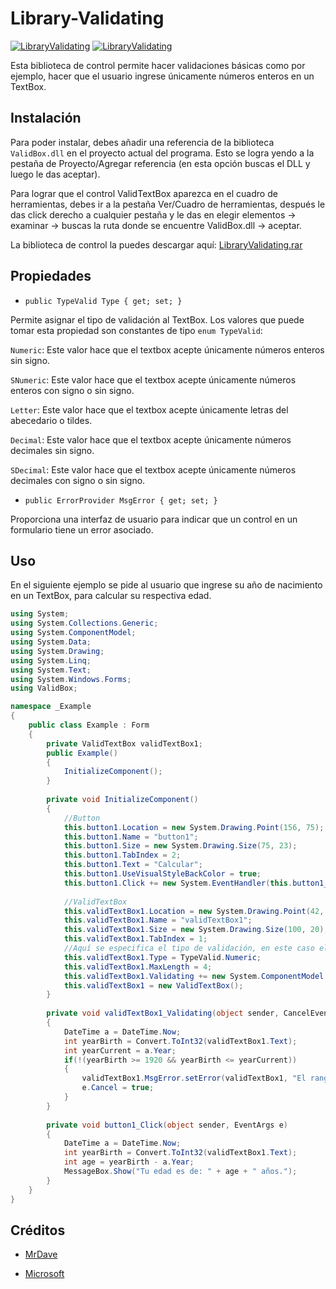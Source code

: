 # Library-Validating
[![LibraryValidating](https://shields.southcla.ws/badge/LibraryValidating-v1.0-2f2f2f.svg?style=flat-square)](https://github.com/MrDave1999/Library-Validating)
[![LibraryValidating](https://shields.southcla.ws/badge/CSharp-ValidTextBox-2f2f2f.svg?style=flat-square)](https://github.com/MrDave1999/Library-Validating)

Esta biblioteca de control permite hacer validaciones básicas como por ejemplo, hacer que el usuario ingrese únicamente números enteros en un TextBox.

## Instalación

Para poder instalar, debes añadir una referencia de la biblioteca `ValidBox.dll` en el proyecto actual del programa. Esto se logra yendo a la pestaña de Proyecto/Agregar referencia (en esta opción buscas el DLL y luego le das aceptar).

Para lograr que el control ValidTextBox aparezca en el cuadro de herramientas, debes ir a la pestaña Ver/Cuadro de herramientas, después le das click derecho a cualquier pestaña y le das en elegir elementos -> examinar -> buscas la ruta donde se encuentre ValidBox.dll -> aceptar.

La biblioteca de control la puedes descargar aquí: [LibraryValidating.rar](https://github.com/MrDave1999/Library-Validating/releases/tag/v1.0) 

## Propiedades

- `public TypeValid Type { get; set; }`

Permite asignar el tipo de validación al TextBox. Los valores que puede tomar esta propiedad son constantes de tipo `enum TypeValid`:

`Numeric`: Este valor hace que el textbox acepte únicamente números enteros sin signo.

`SNumeric`: Este valor hace que el textbox acepte únicamente números enteros con signo o sin signo.

`Letter`: Este valor hace que el textbox acepte únicamente letras del abecedario o tildes.

`Decimal`: Este valor hace que el textbox acepte únicamente números decimales sin signo.

`SDecimal`: Este valor hace que el textbox acepte únicamente números decimales con signo o sin signo.

- `public ErrorProvider MsgError { get; set; }`

Proporciona una interfaz de usuario para indicar que un control en un formulario tiene un error asociado.

## Uso

En el siguiente ejemplo se pide al usuario que ingrese su año de nacimiento en un TextBox, para calcular su respectiva edad.
```C#
using System;
using System.Collections.Generic;
using System.ComponentModel;
using System.Data;
using System.Drawing;
using System.Linq;
using System.Text;
using System.Windows.Forms;
using ValidBox;

namespace _Example
{
	public class Example : Form
	{
		private ValidTextBox validTextBox1;
		public Example()
		{
			InitializeComponent();
		}
		
		private void InitializeComponent()
		{
			//Button
			this.button1.Location = new System.Drawing.Point(156, 75);
            this.button1.Name = "button1";
            this.button1.Size = new System.Drawing.Size(75, 23);
            this.button1.TabIndex = 2;
            this.button1.Text = "Calcular";
            this.button1.UseVisualStyleBackColor = true;
            this.button1.Click += new System.EventHandler(this.button1_Click);
			
			//ValidTextBox
			this.validTextBox1.Location = new System.Drawing.Point(42, 25);
            this.validTextBox1.Name = "validTextBox1";
            this.validTextBox1.Size = new System.Drawing.Size(100, 20);
            this.validTextBox1.TabIndex = 1;
			//Aquí se especifica el tipo de validación, en este caso el textbox solo puede aceptar números enteros sin signo.
            this.validTextBox1.Type = TypeValid.Numeric;
			this.validTextBox1.MaxLength = 4;
            this.validTextBox1.Validating += new System.ComponentModel.CancelEventHandler(this.validTextBox1_Validating);
			this.validTextBox1 = new ValidTextBox();
		}
		
		private void validTextBox1_Validating(object sender, CancelEventArgs e)
		{
			DateTime a = DateTime.Now;
			int yearBirth = Convert.ToInt32(validTextBox1.Text);
			int yearCurrent = a.Year;
			if(!(yearBirth >= 1920 && yearBirth <= yearCurrent))
			{
				validTextBox1.MsgError.setError(validTextBox1, "El rango que se puede ingresar es de 1929 hasta " + yearCurrent);
				e.Cancel = true;
			}
		}
		
		private void button1_Click(object sender, EventArgs e)
		{
			DateTime a = DateTime.Now;
			int yearBirth = Convert.ToInt32(validTextBox1.Text);
			int age = yearBirth - a.Year;
			MessageBox.Show("Tu edad es de: " + age + " años.");
		}
	}
}
```

## Créditos

- [MrDave](https://github.com/MrDave1999)

- [Microsoft](https://github.com/microsoft)
